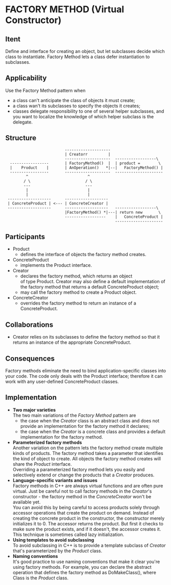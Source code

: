 FACTORY METHOD (Virtual Constructor)
====================================

Itent
-----

Define and interface for creating an object, but let subclasses 
decide which class to instantiate. Factory Method lets a class defer
instantiation to subclasses.


Applicability
-------------

Use the Factory Method pattern when
- a class can't anticipate the class of objects it must create;
- a class wan't its subclasses to specify the objects it creates;
- classes delegate responsibility to one of several 
  helper subclasses, and you want to localize the knowledge of which
  helper subclass is the delegate.


Structure
---------

```                       
                          --------------------
                          | Creatorr         |
                          --------------------  ------------------\
  -----------------       | FactoryMethod()  |  | product =        \
  |    Product    |       | AnOperation()   *|--|   FactoryMethod() |
  -----------------       --------------------  ---------------------
         ^                          ^
        / \                        / \
        ---                        ---
         |                          |
         |                          |
 -------------------      -------------------
 | ConcreteProduct | <--- | ConcreteCreator | 
 -------------------      -------------------   ------------------\
                          |FactoryMethod() *|---| return new       \
                          ------------------    |   ConcreteProduct |
                                                ---------------------  
```

Participants
------------

- Product
  * defines the interface of objects the factory method creates.
- ConcreteProduct 
  * implements the Product interface.
- Creator
  * declares the factory method, which returns an object  
    of type Product. Creator may also define a default implementation
    of the factory method that returns a default ConcreteProduct 
    object;
  * may call the factory method to create a Product object.
- ConcreteCreator
  * overrides the factory method to return an instance of a 
    ConcreteProduct.


Collaborations
--------------

- Creator relies on its subclasses to define the factory method so 
  that it returns an instance of the appropriate ConcreteProduct.


Consequences
------------

Factory methods eliminate the need to bind application-specific
classes into your code. The code only deals with the Product 
interface; therefore it can work with any user-defined
ConcreteProduct classes.


Implementation
--------------

- **Two major varieties**  
  The two main variations of the *Factory Method* pattern are
  - the case when the *Creator* class is an abstract class 
    and does not provide an implementation for the factory method
    it declares;
  - the case when the *Creator* is a concrete class and provides
    a default implementation for the factory method.
- **Parameterized factory methods**  
  Another variation on the pattern lets the factory method create 
  multiple kinds of products. The factory method takes a parameter
  that identifies the kind of object to create. All objects the 
  factory method creates will share the *Product* interface.  
  Overriding a parameterized factory method lets you easily and
  selectively extend or change the products 
  that a *Creator* produces. 
- **Language-specific variants and issues**  
  Factory methods in C++ are always virtual functions and are often
  pure virtual. Just be careful not to call factory methods in 
  the *Creator*'s constructor - the factory method in the 
  *ConcreteCreator* won't be available yet.  
  You can avoid this by being careful to access products solely 
  through accessor operations that create the product on demand.
  Instead of creating the concrete product in the constructor,
  the constructor merely initializes it to 0. The accessor returns
  the product. But first it checks to make sure the product exists,
  and if it doesn't, the accessor creates it. This technique is
  sometimes called lazy initialization.
- **Using templates to avoid subclassing**  
  To avoid subclassing in C++ is to provide a template subclass
  of *Creator* that's parameterized by the *Product* class.
- **Naming conventions**  
  It's good practice to use naming conventions that make it clear
  you're using factory methods. For example, you can declare the
  abstract operation that defines the factory method as 
  DoMakeClass(), where Class is the *Product* class.
    
